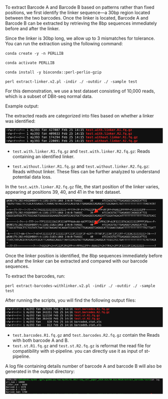 To extract Barcode A and Barcode B based on patterns rather than fixed positions, we first identify the linker sequence—a 30bp region located between the two barcodes. Once the linker is located, Barcode A and Barcode B can be extracted by retrieving the 8bp sequences immediately before and after the linker.

Since the linker is 30bp long, we allow up to 3 mismatches for tolerance. You can run the extraction using the following command:

```
conda create -y -n PERLLIB
```
```
conda activate PERLLIB
```
```
conda install -y bioconda::perl-perlio-gzip
```
```
perl extract-linker.v2.pl -indir ./ -outdir ./ -sample test
```

For this demonstration, we use a test dataset consisting of 10,000 reads, which is a subset of DBit-seq normal data.

Example output:

The extracted reads are categorized into files based on whether a linker was identified:
<p><img src="https://github.com/MingyuYang-Yale/DBiT-seq/blob/master/Pre-processing/Extract-Barcode/step1-output.png" alt="foo bar" title="train &amp; tracks" /></p>

- ```test.with.linker.R1.fq.gz``` and ```test.with.linker.R2.fq.gz```: Reads containing an identified linker.

- ```test.without.linker.R1.fq.gz``` and ```test.without.linker.R2.fq.gz```: Reads without linker. These files can be further analyzed to understand potential data loss.

In the ```test.with.linker.R2.fq.gz``` file, the start position of the linker varies, appearing at positions 39, 40, and 41 in the test dataset. 

<p><img src="https://github.com/MingyuYang-Yale/DBiT-seq/blob/master/Pre-processing/Extract-Barcode/result.png" alt="foo bar" title="train &amp; tracks" /></p>

Once the linker position is identified, the 8bp sequences immediately before and after the linker can be extracted and compared with our barcode sequences.

To extract the barcodes, run:
```
perl extract-barcodes-withlinker.v2.pl -indir ./ -outdir ./ -sample test
```
After running the scripts, you will find the following output files:
<p><img src="https://github.com/MingyuYang-Yale/DBiT-seq/blob/master/Pre-processing/Extract-Barcode/step2-output.png" alt="foo bar" title="train &amp; tracks" /></p>
 
- ```test.barcodes.R1.fq.gz``` and ```test.barcodes.R2.fq.gz``` contain the Reads with both barcode A and B.
- ```test.st.R1.fq.gz``` and ```test.st.R2.fq.gz``` is reformat the read file for compatibility with st-pipeline. you can directly use it as input of st-pipeline.

  
A log file containing details number of barcode A and barcode B will also be generated in the output directory:

<p><img src="https://github.com/MingyuYang-Yale/DBiT-seq/blob/master/Pre-processing/Extract-Barcode/stat.png" alt="foo bar" title="train &amp; tracks" /></p>
